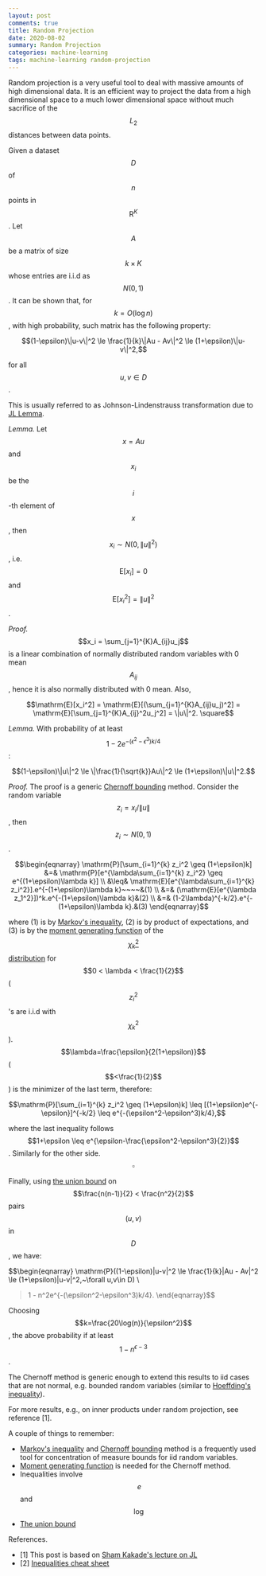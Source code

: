 ```yaml
---
layout: post
comments: true
title: Random Projection
date: 2020-08-02
summary: Random Projection
categories: machine-learning
tags: machine-learning random-projection
---
```


Random projection is a very useful tool to deal with massive amounts of high dimensional data.
It is an efficient way to project the data from a high dimensional space to a much lower
dimensional space without much sacrifice of the $$L_2$$ distances between data points.

Given a dataset $$D$$ of $$n$$ points in $$\mathrm{R}^{K}$$. Let $$A$$ be a matrix of size $$k \times K$$
whose entries are i.i.d as $$N(0, 1)$$. It can be shown that, for $$k = O(\log n)$$, with high probability,
such matrix has the following property:

$$(1-\epsilon)\|u-v\|^2 \le \frac{1}{k}\|Au - Av\|^2 \le (1+\epsilon)\|u-v\|^2,$$

for all $$u, v \in D$$.

This is usually referred to as Johnson-Lindenstrauss transformation due to [JL Lemma](https://en.wikipedia.org/wiki/Johnson%E2%80%93Lindenstrauss_lemma).

*Lemma.* Let $$x = Au$$ and $$x_i$$ be the $$i$$-th element of $$x$$, then $$x_i \sim N(0, \|u\|^2)$$, i.e. $$\mathrm{E}[x_i] = 0$$ 
and $$\mathrm{E}[x_i^2] = \|u\|^2$$.

*Proof.* $$x_i = \sum_{j=1}^{K}A_{ij}u_j$$ is a linear combination of normally distributed random variables with 0 mean $$A_{ij}$$,
hence it is also normally distributed with 0 mean. Also,

$$\mathrm{E}[x_i^2] = \mathrm{E}[(\sum_{j=1}^{K}A_{ij}u_j)^2] = \mathrm{E}[\sum_{j=1}^{K}A_{ij}^2u_j^2] = \|u\|^2. \square$$

*Lemma.* With probability of at least $$1-2e^{-(\epsilon^2-\epsilon^3)k/4}$$:

$$(1-\epsilon)\|u\|^2 \le \|\frac{1}{\sqrt{k}}Au\|^2 \le (1+\epsilon)\|u\|^2.$$

*Proof.* The proof is a generic [Chernoff bounding](https://en.wikipedia.org/wiki/Chernoff_bound) method.
Consider the random variable $$z_i = x_i / \|u\|$$, then $$z_i \sim N(0,1)$$.

$$\begin{eqnarray}
\mathrm{P}[\sum_{i=1}^{k} z_i^2 \geq (1+\epsilon)k] &=& \mathrm{P}[e^{\lambda\sum_{i=1}^{k} z_i^2} \geq e^{(1+\epsilon)\lambda k}] \\
&\leq& \mathrm{E}[e^{\lambda\sum_{i=1}^{k} z_i^2}].e^{-(1+\epsilon)\lambda k}~~~~&(1) \\
&=& (\mathrm{E}[e^{\lambda z_1^2}])^k.e^{-(1+\epsilon)\lambda k}&(2) \\
&=& (1-2\lambda)^{-k/2}.e^{-(1+\epsilon)\lambda k}.&(3)
\end{eqnarray}$$

where (1) is by [Markov's inequality](https://en.wikipedia.org/wiki/Markov%27s_inequality), (2) is by product of expectations,
and (3) is by the [moment generating function](https://en.wikipedia.org/wiki/Moment-generating_function) of the 
[$$\chi_k^2$$ distribution](https://online.stat.psu.edu/stat414/lesson/15/15.8#paragraph--771) for $$0 < \lambda < \frac{1}{2}$$
($$z_i^2$$'s are i.i.d with $$\chi_k^2$$). $$\lambda=\frac{\epsilon}{2(1+\epsilon)}$$ ($$<\frac{1}{2}$$) is the minimizer of the last term, therefore:

$$\mathrm{P}[\sum_{i=1}^{k} z_i^2 \geq (1+\epsilon)k] \leq [(1+\epsilon)e^{-\epsilon}]^{-k/2} \leq e^{-(\epsilon^2-\epsilon^3)k/4},$$

where the last inequality follows $$1+\epsilon \leq e^{\epsilon-\frac{\epsilon^2-\epsilon^3}{2}}$$. Similarly for the other side. $$\square$$

Finally, using [the union bound](https://en.wikipedia.org/wiki/Boole%27s_inequality) on $$\frac{n(n-1)}{2} < \frac{n^2}{2}$$ pairs $$(u, v)$$ in $$D$$, we have:

$$\begin{eqnarray}
\mathrm{P}((1-\epsilon)\|u-v\|^2 \le \frac{1}{k}\|Au - Av\|^2 \le (1+\epsilon)\|u-v\|^2,~\forall u,v\in D) \\
> 1 - n^2e^{-(\epsilon^2-\epsilon^3)k/4}.
\end{eqnarray}$$

Choosing $$k=\frac{20\log(n)}{\epsilon^2}$$, the above probability if at least $$1 - n^{\epsilon - 3}$$.

The Chernoff method is generic enough to extend this results to iid cases that are not normal, e.g. bounded random variables
(similar to [Hoeffding's inequality](https://en.wikipedia.org/wiki/Hoeffding%27s_inequality)).

For more results, e.g., on inner products under random projection, see reference [1].

A couple of things to remember:
- [Markov's inequality](https://en.wikipedia.org/wiki/Markov%27s_inequality) and [Chernoff bounding](https://en.wikipedia.org/wiki/Chernoff_bound) method
is a frequently used tool for concentration of measure bounds for iid random variables.
- [Moment generating function](https://en.wikipedia.org/wiki/Moment-generating_function) is needed for the Chernoff method.
- Inequalities involve $$e$$ and $$\log$$
- [The union bound](https://en.wikipedia.org/wiki/Boole%27s_inequality)

References.
- [1] This post is based on [Sham Kakade's lecture on JL](https://ttic.uchicago.edu/~gregory/courses/LargeScaleLearning/lectures/jl.pdf)
- [2] [Inequalities cheat sheet](http://www.lkozma.net/inequalities_cheat_sheet/ineq.pdf)